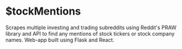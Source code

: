 # $tockMentions
 Scrapes multiple investing and trading subreddits using Reddit's PRAW library and API to find any mentions of stock tickers or stock company names.
 Web-app built using Flask and React.
